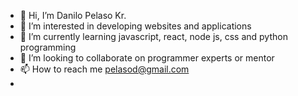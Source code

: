 - 👋 Hi, I’m Danilo Pelaso Kr.
- 👀 I’m interested in developing websites and applications
- 🌱 I’m currently learning javascript, react, node js, css and python programming
- 💞️ I’m looking to collaborate on programmer experts or mentor
- 📫 How to reach me pelasod@gmail.com
- 

<!---
daaanils/daaanils is a ✨ special ✨ repository because its `README.md` (this file) appears on your GitHub profile.
You can click the Preview link to take a look at your changes.
--->
